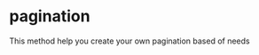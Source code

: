 # pagination
This method help you create your own pagination based of needs

<div id="table"></div>
<div id="pagination"></div>

<script>

    $('#pagination').pagination({
        tableId : 'table',
        refresh: @refresh,
        numberOfDisplayedPage:3,
        numberPerPage : 10,
        numberOfRecords: @(Model != null && Model.Count() > 0 ? Model.FirstOrDefault().Count : 0),
        onClick : function(pageIndex,pageSize,evt){

            $.ajax({
                url: '/home/getList',
                type: 'POST',
                async: false,
                data: { pageNumber: pageIndex, pageSize: pageSize,refresh : false },
                success: function (data) {
                    $('#table').empty().html(data);

                },
                error: function () {
                },
            });
        }

    })

</script>
